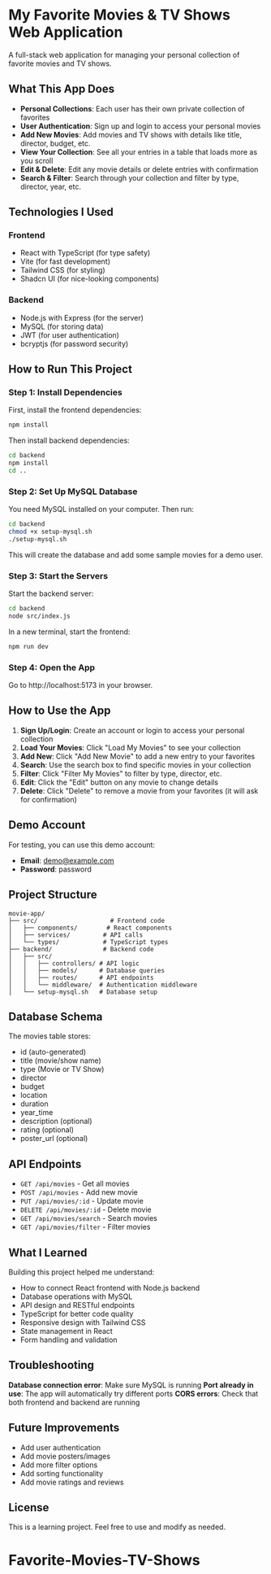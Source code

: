 # My Favorite Movies & TV Shows Web Application

<!-- Updated for Railway deployment with CORS fixes - Force new deployment -->
<!-- Trigger new Vercel deployment with Railway backend URL -->
<!-- Force fresh deployment with environment variable -->

A full-stack web application for managing your personal collection of favorite movies and TV shows.

## What This App Does

- **Personal Collections**: Each user has their own private collection of favorites
- **User Authentication**: Sign up and login to access your personal movies
- **Add New Movies**: Add movies and TV shows with details like title, director, budget, etc.
- **View Your Collection**: See all your entries in a table that loads more as you scroll
- **Edit & Delete**: Edit any movie details or delete entries with confirmation
- **Search & Filter**: Search through your collection and filter by type, director, year, etc.

## Technologies I Used

### Frontend

- React with TypeScript (for type safety)
- Vite (for fast development)
- Tailwind CSS (for styling)
- Shadcn UI (for nice-looking components)

### Backend

- Node.js with Express (for the server)
- MySQL (for storing data)
- JWT (for user authentication)
- bcryptjs (for password security)

## How to Run This Project

### Step 1: Install Dependencies

First, install the frontend dependencies:

```bash
npm install
```

Then install backend dependencies:

```bash
cd backend
npm install
cd ..
```

### Step 2: Set Up MySQL Database

You need MySQL installed on your computer. Then run:

```bash
cd backend
chmod +x setup-mysql.sh
./setup-mysql.sh
```

This will create the database and add some sample movies for a demo user.

### Step 3: Start the Servers

Start the backend server:

```bash
cd backend
node src/index.js
```

In a new terminal, start the frontend:

```bash
npm run dev
```

### Step 4: Open the App

Go to http://localhost:5173 in your browser.

## How to Use the App

1. **Sign Up/Login**: Create an account or login to access your personal collection
2. **Load Your Movies**: Click "Load My Movies" to see your collection
3. **Add New**: Click "Add New Movie" to add a new entry to your favorites
4. **Search**: Use the search box to find specific movies in your collection
5. **Filter**: Click "Filter My Movies" to filter by type, director, etc.
6. **Edit**: Click the "Edit" button on any movie to change details
7. **Delete**: Click "Delete" to remove a movie from your favorites (it will ask for confirmation)

## Demo Account

For testing, you can use this demo account:

- **Email**: demo@example.com
- **Password**: password

## Project Structure

```
movie-app/
├── src/                    # Frontend code
│   ├── components/        # React components
│   ├── services/         # API calls
│   └── types/            # TypeScript types
├── backend/              # Backend code
│   ├── src/
│   │   ├── controllers/ # API logic
│   │   ├── models/      # Database queries
│   │   ├── routes/      # API endpoints
│   │   └── middleware/  # Authentication middleware
│   └── setup-mysql.sh   # Database setup
```

## Database Schema

The movies table stores:

- id (auto-generated)
- title (movie/show name)
- type (Movie or TV Show)
- director
- budget
- location
- duration
- year_time
- description (optional)
- rating (optional)
- poster_url (optional)

## API Endpoints

- `GET /api/movies` - Get all movies
- `POST /api/movies` - Add new movie
- `PUT /api/movies/:id` - Update movie
- `DELETE /api/movies/:id` - Delete movie
- `GET /api/movies/search` - Search movies
- `GET /api/movies/filter` - Filter movies

## What I Learned

Building this project helped me understand:

- How to connect React frontend with Node.js backend
- Database operations with MySQL
- API design and RESTful endpoints
- TypeScript for better code quality
- Responsive design with Tailwind CSS
- State management in React
- Form handling and validation

## Troubleshooting

**Database connection error**: Make sure MySQL is running
**Port already in use**: The app will automatically try different ports
**CORS errors**: Check that both frontend and backend are running

## Future Improvements

- Add user authentication
- Add movie posters/images
- Add more filter options
- Add sorting functionality
- Add movie ratings and reviews

## License

This is a learning project. Feel free to use and modify as needed.

# Favorite-Movies-TV-Shows
